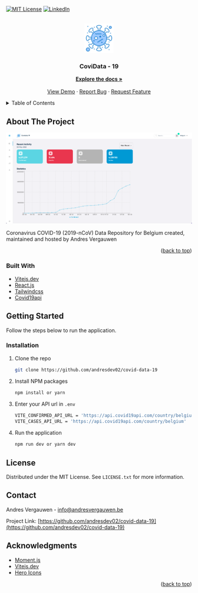 <div id="top"></div>

[![MIT License][license-shield]][license-url]
[![LinkedIn][linkedin-shield]][linkedin-url]


<!-- PROJECT LOGO -->
<br />
<div align="center">
  <a href="https://github.com/andresdev02/covid-data-19/">
    <img src="src/img/brand/logo.png" alt="Logo" width="80" height="80">
  </a>

  <h3 align="center">CoviData - 19</h3>

  <p align="center">
    <a href="https://github.com/andresdev02/covid-data-19"><strong>Explore the docs »</strong></a>
    <br />
    <br />
    <a href="https://covid-data-19.vercel.app">View Demo</a>
    ·
    <a href="https://github.com/andresdev02/covid-data-19/issues">Report Bug</a>
    ·
    <a href="https://github.com/andresdev02/covid-data-19/issues">Request Feature</a>
  </p>
</div>



<!-- TABLE OF CONTENTS -->
<details>
  <summary>Table of Contents</summary>
  <ol>
    <li>
      <a href="#about-the-project">About The Project</a>
      <ul>
        <li><a href="#built-with">Built With</a></li>
      </ul>
    </li>
    <li>
      <a href="#getting-started">Getting Started</a>
      <ul>
        <li><a href="#installation">Installation</a></li>
      </ul>
    </li>
    <li><a href="#license">License</a></li>
    <li><a href="#contact">Contact</a></li>
    <li><a href="#acknowledgments">Acknowledgments</a></li>
  </ol>
</details>



<!-- ABOUT THE PROJECT -->
## About The Project

[![Dashboard][product-screenshot]](https://covid-data-19.vercel.app)

Coronavirus COVID-19 (2019-nCoV) Data Repository for Belgium created, maintained and hosted by Andres Vergauwen

<p align="right">(<a href="#top">back to top</a>)</p>



### Built With

* [Vitejs.dev](https://vitejs.dev/)
* [React.js](https://reactjs.org/)
* [Tailwindcss](https://tailwindcss.com/)
* [Covid19api](https://api.covid19api.com/)


<!-- GETTING STARTED -->
## Getting Started
Follow the steps below to run the application.

### Installation

1. Clone the repo
   ```sh
   git clone https://github.com/andresdev02/covid-data-19
   ```
2. Install NPM packages
   ```sh
   npm install or yarn
   ```
3. Enter your API url in `.env`

    ```sh
    VITE_CONFIRMED_API_URL = 'https://api.covid19api.com/country/belgium/status/confirmed'
    VITE_CASES_API_URL = 'https://api.covid19api.com/country/belgium'
   ```
4. Run the application
    ```sh
    npm run dev or yarn dev
   ```


<!-- LICENSE -->
## License

Distributed under the MIT License. See `LICENSE.txt` for more information.




<!-- CONTACT -->
## Contact

Andres Vergauwen - info@andresvergauwen.be

Project Link: [https://github.com/andresdev02/covid-data-19](https://github.com/andresdev02/covid-data-19)




<!-- ACKNOWLEDGMENTS -->
## Acknowledgments
* [Moment.js](https://momentjs.com/)
* [Vitejs.dev](https://vitejs.dev)
* [Hero Icons](https://heroicons.com)

<p align="right">(<a href="#top">back to top</a>)</p>



<!-- MARKDOWN LINKS & IMAGES -->
[license-url]: https://github.com/andresdev02/covid-data-19/LICENSE.txt
[linkedin-url]: hhttps://www.linkedin.com/in/andres-vergauwen-56261988/
[license-shield]: https://img.shields.io/github/license/othneildrew/Best-README-Template.svg?style=for-the-badge
[linkedin-shield]: https://img.shields.io/badge/-LinkedIn-black.svg?style=for-the-badge&logo=linkedin&colorB=555
[product-screenshot]: src/img/screenshot.png
